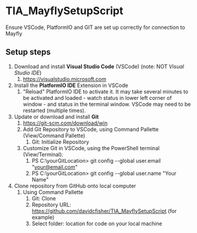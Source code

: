 # TIA_MayflySetupScript
Ensure VSCode, PlatformIO and GIT are set up correctly for connection to Mayfly
## Setup steps
1. Download and install **Visual Studio Code** (VSCode) (note: NOT *Visual Studio IDE*)
    1. https://visualstudio.microsoft.com
1. Install the **PlatformIO IDE** Extension in VSCode
    1. "Reload" PlatformIO IDE to activate it.  It may take several minutes to be activated and loaded - watch status in lower left corner of window - and status in the terminal window.  VSCode may need to be restarted (multiple times).
1. Update or download and install **Git**
    1. https://git-scm.com/download/win
    1. Add Git Repository to VSCode, using Command Pallette (View/Command Pallette)
        1. Git: Initialize Repository 
    1. Customize Git in VSCode, using the PowerShell terminal (View/Terminal):
        1. PS C:\yourGitLocation> git config --global user.email "your@email.com"
        1. PS C:\yourGitLocation> git config --global user.name "Your Name"
1. Clone repository from GitHub onto local computer
    1. Using Command Pallette
        1. Git: Clone
        1. Repository URL: https://github.com/davidcfisher/TIA_MayflySetupScript (for example)
        1. Select folder: location for code on your local machine